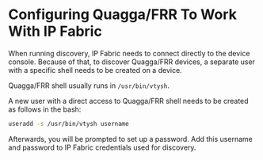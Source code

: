 # Configuring Quagga/FRR To Work With IP Fabric

When running discovery, IP Fabric needs to connect directly to the
device console. Because of that, to discover Quagga/FRR devices, a separate user with a
specific shell needs to be created on a device.

Quagga/FRR shell usually runs in `/usr/bin/vtysh`.

A new user with a direct access to Quagga/FRR shell needs to be created
as follows in the bash:

``` bash
useradd -s /usr/bin/vtysh username
```

Afterwards, you will be prompted to set up a password. Add this username and password to IP Fabric credentials used for
discovery.
